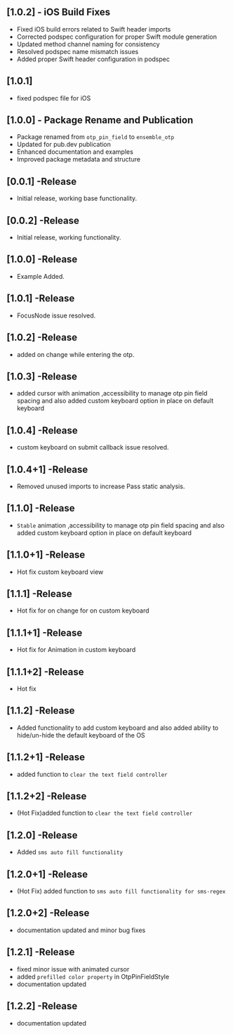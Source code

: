 ## [1.0.2] - iOS Build Fixes

* Fixed iOS build errors related to Swift header imports
* Corrected podspec configuration for proper Swift module generation
* Updated method channel naming for consistency
* Resolved podspec name mismatch issues
* Added proper Swift header configuration in podspec

## [1.0.1]

* fixed podspec file for iOS


## [1.0.0] - Package Rename and Publication
* Package renamed from `otp_pin_field` to `ensemble_otp`
* Updated for pub.dev publication
* Enhanced documentation and examples
* Improved package metadata and structure

## [0.0.1] -Release
* Initial release, working base functionality.

## [0.0.2] -Release
* Initial release, working functionality.

## [1.0.0] -Release
* Example Added.

## [1.0.1] -Release
* FocusNode issue resolved.

## [1.0.2] -Release
* added on change while entering the otp.

## [1.0.3] -Release
* added cursor with animation ,accessibility to manage otp pin field spacing and also added custom keyboard option in place on default keyboard

## [1.0.4] -Release
* custom keyboard on submit callback issue resolved.

## [1.0.4+1] -Release
* Removed unused imports to increase Pass static analysis.

## [1.1.0] -Release
* `Stable`  animation ,accessibility to manage otp pin field spacing and also added custom keyboard option in place on default keyboard

## [1.1.0+1] -Release
* Hot fix custom keyboard view

## [1.1.1] -Release
* Hot fix for on change for on custom keyboard

## [1.1.1+1] -Release
* Hot fix for Animation in custom keyboard

## [1.1.1+2] -Release
* Hot fix

## [1.1.2] -Release
* Added functionality to add custom keyboard and also added ability to hide/un-hide the default keyboard of the OS

## [1.1.2+1] -Release
* added function to `clear the text field controller`

## [1.1.2+2] -Release
* (Hot Fix)added function to `clear the text field controller`

## [1.2.0] -Release
* Added ` sms auto fill functionality `

## [1.2.0+1] -Release
* (Hot Fix) added function to `sms auto fill functionality for sms-regex`

## [1.2.0+2] -Release
* documentation updated and minor bug fixes

## [1.2.1] -Release
* fixed minor issue with animated cursor
* added `prefilled color property` in OtpPinFieldStyle  
* documentation updated

## [1.2.2] -Release
* documentation updated
